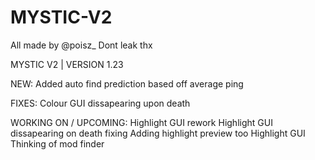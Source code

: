 # MYSTIC-V2
All made by @poisz_
Dont leak thx

MYSTIC V2 | VERSION 1.23

NEW:
Added auto find prediction based off average ping

FIXES: 
Colour GUI dissapearing upon death

WORKING ON / UPCOMING:
Highlight GUI rework
Highlight GUI dissapearing on death fixing
Adding highlight preview too Highlight GUI
Thinking of mod finder

